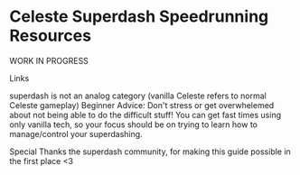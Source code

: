 # Celeste Superdash Speedrunning Resources

WORK IN PROGRESS

Links

superdash is not an analog category
(vanilla Celeste refers to normal Celeste gameplay)
Beginner Advice:
Don't stress or get overwhelemed about not being able to do the difficult stuff! You can get fast times using only vanilla tech, so your focus should be on trying to learn how to manage/control your superdashing.

Special Thanks
the superdash community, for making this guide possible in the first place <3
